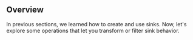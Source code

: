 ## Overview

In previous sections, we learned how to create and use sinks. Now, let's explore some operations that let you transform or filter sink behavior.
